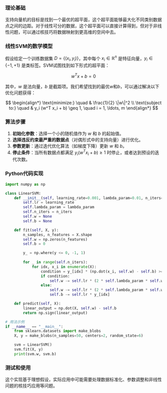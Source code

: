 ### 理论基础

支持向量机的目标是找到一个最优的超平面，这个超平面能够最大化不同类别数据点之间的边距。对于线性可分的数据，这个超平面可以直接计算得到，但对于非线性问题，可以通过核技巧将数据映射到更高维的空间中去。

### 线性SVM的数学模型

假设给定一个训练数据集 $D = \{(x_i, y_i)\}$，其中每个 $x_i \in \mathbb{R}^n$ 是特征向量，$y_i \in \{-1, +1\}$ 是类标签。SVM试图找到如下形式的超平面：

$$ w^T x + b = 0 $$

其中，$w$ 是法向量，$b$ 是截距项。我们希望找到的最优$w$和$b$，可以通过解决以下优化问题获得：

$$
\begin{align*}
\text{minimize:} \quad & \frac{1}{2} \|w\|^2 \\
\text{subject to:} \quad & y_i (w^T x_i + b) \geq 1, \quad i = 1, \ldots, m
\end{align*}
$$

### 算法步骤

1. **初始化参数**：选择一个小的随机值作为 $w$ 和 $b$ 的起始值。
2. **选择违反约束最严重的数据点**（对偶形式中的支持向量）进行优化。
3. **参数更新**：通过迭代优化算法（如梯度下降）更新 $w$ 和 $b$。
4. **停止条件**：当所有数据点都满足 $y_i (w^T x_i + b) \geq 1$ 时停止，或者达到预设的迭代次数。

### Python代码实现

```python
import numpy as np

class LinearSVM:
    def __init__(self, learning_rate=0.001, lambda_param=0.01, n_iters=1000):
        self.lr = learning_rate
        self.lambda_param = lambda_param
        self.n_iters = n_iters
        self.w = None
        self.b = None

    def fit(self, X, y):
        n_samples, n_features = X.shape
        self.w = np.zeros(n_features)
        self.b = 0

        y_ = np.where(y <= 0, -1, 1)
        
        for _ in range(self.n_iters):
            for idx, x_i in enumerate(X):
                condition = y_[idx] * (np.dot(x_i, self.w) - self.b) >= 1
                if condition:
                    self.w -= self.lr * (2 * self.lambda_param * self.w)
                else:
                    self.w -= self.lr * (2 * self.lambda_param * self.w - np.dot(x_i, y_[idx]))
                    self.b -= self.lr * y_[idx]

    def predict(self, X):
        linear_output = np.dot(X, self.w) - self.b
        return np.sign(linear_output)

# 用法示例
if __name__ == "__main__":
    from sklearn.datasets import make_blobs
    X, y = make_blobs(n_samples=50, centers=2, random_state=6)

    svm = LinearSVM()
    svm.fit(X, y)
    print(svm.w, svm.b)
```

### 测试和使用
这个实现基于理想假设，实际应用中可能需要处理数据标准化、参数调整和非线性问题的核技巧应用等问题。
